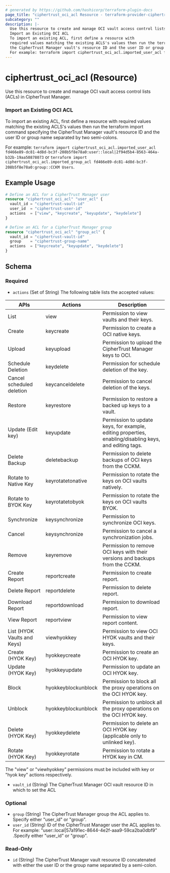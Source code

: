 ```yaml
---
# generated by https://github.com/hashicorp/terraform-plugin-docs
page_title: "ciphertrust_oci_acl Resource - terraform-provider-ciphertrust"
subcategory: ""
description: |-
  Use this resource to create and manage OCI vault access control lists (ACLs) in CipherTrust Manager.
  Import an Existing OCI ACL
  To import an existing ACL, first define a resource with
  required values matching the existing ACLS's values then run the terraform import command specifying
  the CipherTrust Manager vault's resource ID and the user ID or group name separated by two semi-colons.
  For example: terraform import ciphertrust_oci_acl.imported_user_acl fd466e89-dc81-4d8d-bc3f-208b5f8e78a0:user::local|2f94d5b4-8563-464a-b32b-19aa50878073 or terraform import ciphertrust_oci_acl.imported_group_acl fd466e89-dc81-4d8d-bc3f-208b5f8e78a0:group::CCKM Users.
---
```


# ciphertrust_oci_acl (Resource)

Use this resource to create and manage OCI vault access control lists (ACLs) in CipherTrust Manager.

### Import an Existing OCI ACL

To import an existing ACL, first define a resource with
required values matching the existing ACLS's values then run the terraform import command specifying
the CipherTrust Manager vault's resource ID and the user ID or group name separated by two semi-colons.

For example: `terraform import ciphertrust_oci_acl.imported_user_acl fd466e89-dc81-4d8d-bc3f-208b5f8e78a0:user::local|2f94d5b4-8563-464a-b32b-19aa50878073` or `terraform import ciphertrust_oci_acl.imported_group_acl fd466e89-dc81-4d8d-bc3f-208b5f8e78a0:group::CCKM Users`.

## Example Usage

```terraform
# Define an ACL for a CipherTrust Manager user
resource "ciphertrust_oci_acl" "user_acl" {
  vault_id = "ciphertrust-vault-id"
  user_id  = "ciphertrust-user-id"
  actions  = ["view", "keycreate", "keyupdate", "keydelete"]
}

# Define an ACL for a CipherTrust Manager group
resource "ciphertrust_oci_acl" "group_acl" {
  vault_id = "ciphertrust-vault-id"
  group    = "ciphertrust-group-name"
  actions  = ["keycreate", "keyupdate", "keydelete"]
}
```

<!-- schema generated by tfplugindocs -->
## Schema

### Required

- `actions` (Set of String) The following table lists the accepted values:

| APIs                            |  Actions               | Description |
| -----------------------------   |  --------------------- | --------------------------------------------------- |
| List                            |  view                  | Permission to view vaults and their keys. |
| Create                          |  keycreate             | Permission to create a OCI native keys. |
| Upload                          |  keyupload             | Permission to upload the CipherTrust Manager keys to OCI. |
| Schedule Deletion               |  keydelete             | Permission for schedule deletion of the key. |
| Cancel scheduled deletion       |  keycanceldelete       | Permission to cancel deletion of the keys. |
| Restore                         |  keyrestore            | Permission to restore a backed up keys to a vault. |
| Update (Edit key)               |  keyupdate             | Permission to update keys, for example, editing properties, enabling/disabling keys, and editing tags. |
| Delete Backup                   |  deletebackup          | Permission to delete backups of OCI keys from the CCKM. |
| Rotate to Native Key            |  keyrotatetonative     | Permission to rotate the keys on OCI vaults natively. |
| Rotate to BYOK Key              |  keyrotatetobyok       | Permission to rotate the keys on OCI vaults BYOK. |
| Synchronize                     |  keysynchronize        | Permission to synchronize OCI keys. |
| Cancel                          |  keysynchronize        | Permission to cancel a synchronization jobs. |
| Remove                          |  keyremove             | Permission to remove OCI keys with their versions and backups from the CCKM. |
| Create Report                   |  reportcreate          | Permission to create report. |
| Delete Report                   |  reportdelete          | Permission to delete report. |
| Download Report                 |  reportdownload        | Permission to download report. |
| View Report                     |  reportview            | Permission to view report content. |
| List     (HYOK Vaults and Keys) |  viewhyokkey           | Permission to view OCI HYOK vaults and their keys. |
| Create   (HYOK Key)             |  hyokkeycreate         | Permission to create an OCI HYOK key. |
| Update   (HYOK Key)             |  hyokkeyupdate         | Permission to update an OCI HYOK key. |
| Block                           |  hyokkeyblockunblock   | Permission to block all the proxy operations on the OCI HYOK key. |
| Unblock                         |  hyokkeyblockunblock   | Permission to unblock all the proxy operations on the OCI HYOK key. |
| Delete  (HYOK Key)              |  hyokkeydelete         | Permission to delete an OCI HYOK key (applicable only to unlinked key). |
| Rotate  (HYOK Key)              |  hyokkeyrotate         | Permission to rotate a HYOK key in CM. |

The "view" or "viewhyokkey" permissions must be included with key or "hyok key" actions respectively.
- `vault_id` (String) The CipherTrust Manager OCI vault resource ID in which to set the ACL

### Optional

- `group` (String) The CipherTrust Manager group the ACL applies to. Specify either "user_id" or "group".
- `user_id` (String) ID of the CipherTrust Manager user the ACL applies to. For example: "user::local|57a191ec-8644-4e2f-aaa9-59ca2ba0dbf9" .Specify either "user_id" or "group".

### Read-Only

- `id` (String) The CipherTrust Manager vault resource ID concatenated with either the user ID or the group name separated by a semi-colon.
